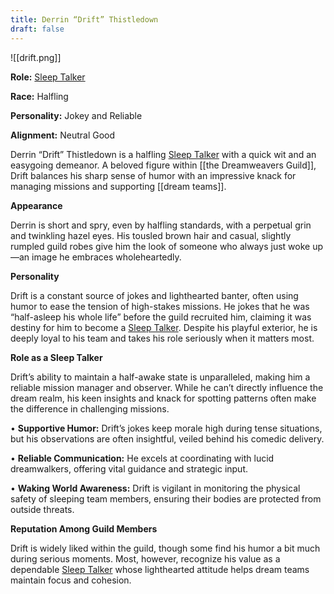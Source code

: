 ```yaml
---
title: Derrin “Drift” Thistledown
draft: false
---
```


![[drift.png]]

**Role:** [Sleep Talker](Sleep%20Talkers.md)

**Race:** Halfling

**Personality:** Jokey and Reliable

**Alignment:** Neutral Good

Derrin “Drift” Thistledown is a halfling [Sleep Talker](Sleep%20Talkers.md) with a quick wit and an easygoing demeanor. A beloved figure within [[the Dreamweavers Guild]], Drift balances his sharp sense of humor with an impressive knack for managing missions and supporting [[dream teams]].

**Appearance**

Derrin is short and spry, even by halfling standards, with a perpetual grin and twinkling hazel eyes. His tousled brown hair and casual, slightly rumpled guild robes give him the look of someone who always just woke up—an image he embraces wholeheartedly.

**Personality**

Drift is a constant source of jokes and lighthearted banter, often using humor to ease the tension of high-stakes missions. He jokes that he was “half-asleep his whole life” before the guild recruited him, claiming it was destiny for him to become a [Sleep Talker](Sleep%20Talkers.md). Despite his playful exterior, he is deeply loyal to his team and takes his role seriously when it matters most.

**Role as a Sleep Talker**

Drift’s ability to maintain a half-awake state is unparalleled, making him a reliable mission manager and observer. While he can’t directly influence the dream realm, his keen insights and knack for spotting patterns often make the difference in challenging missions.

• **Supportive Humor:** Drift’s jokes keep morale high during tense situations, but his observations are often insightful, veiled behind his comedic delivery.

• **Reliable Communication:** He excels at coordinating with lucid dreamwalkers, offering vital guidance and strategic input.

• **Waking World Awareness:** Drift is vigilant in monitoring the physical safety of sleeping team members, ensuring their bodies are protected from outside threats.

**Reputation Among Guild Members**

Drift is widely liked within the guild, though some find his humor a bit much during serious moments. Most, however, recognize his value as a dependable [Sleep Talker](Sleep%20Talkers.md) whose lighthearted attitude helps dream teams maintain focus and cohesion.